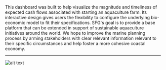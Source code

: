 This dashboard was built to help visualize the magnitude and timeliness of expected cash flows associated with starting an aquaculture farm. Its interactive design gives users the flexibility to configure the underlying bio-economic model to fit their specifications. SFG's goal is to provide a base platform that can be extended in support of sustainable aquaculture initiatives around the world. We hope to improve the marine planning process by arming stakeholders with clear relevant information relevant to their specific circumstances and help foster a more cohesive coastal economy. 

***

![alt text](https://github.com/SFG-UCSB/aqua-finance-dashboard/blob/master/dashboard/Screenshots/fullDashboard.PNG}) 
